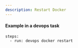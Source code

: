 ```yaml
---
description: Restart Docker
---
```


#### Example in a devops task

    steps:
      - run: devops docker restart
